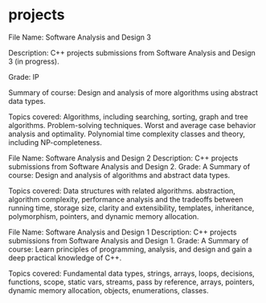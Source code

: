 # projects
File Name: Software Analysis and Design 3

Description: C++ projects submissions from Software Analysis and Design 3 (in progress).

Grade: IP

Summary of course:  Design and analysis of more algorithms using abstract data types. 

Topics covered:     Algorithms, including searching, sorting, graph and tree algorithms. Problem-solving techniques. 
                    Worst and average case behavior analysis and optimality. Polynomial time complexity classes and theory,
                    including NP-completeness.
                    
File Name: Software Analysis and Design 2
Description: C++ projects submissions from Software Analysis and Design 2.
Grade: A
Summary of course:  Design and analysis of algorithms and abstract data types. 

Topics covered:     Data structures with related algorithms. abstraction, algorithm complexity, performance analysis and the
                    tradeoffs between running time, storage size, clarity and extensibility, templates, inheritance, polymorphism,
                    pointers, and dynamic memory allocation.

File Name: Software Analysis and Design 1
Description: C++ projects submissions from Software Analysis and Design 1.
Grade: A
Summary of course:  Learn principles of programming, analysis, and design and gain a deep practical knowledge of C++. 

Topics covered:     Fundamental data types, strings, arrays, loops, decisions, functions, scope, static vars, streams, pass by
                    reference, arrays, pointers, dynamic memory allocation, objects, enumerations, classes.
                    
